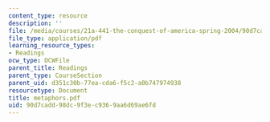 ```yaml
---
content_type: resource
description: ''
file: /media/courses/21a-441-the-conquest-of-america-spring-2004/90d7cadd98dc9f3ec9369aa6d69ae6fd_metaphors.pdf
file_type: application/pdf
learning_resource_types:
- Readings
ocw_type: OCWFile
parent_title: Readings
parent_type: CourseSection
parent_uid: d351c30b-77ea-cda6-f5c2-a0b747974938
resourcetype: Document
title: metaphors.pdf
uid: 90d7cadd-98dc-9f3e-c936-9aa6d69ae6fd
---
```

